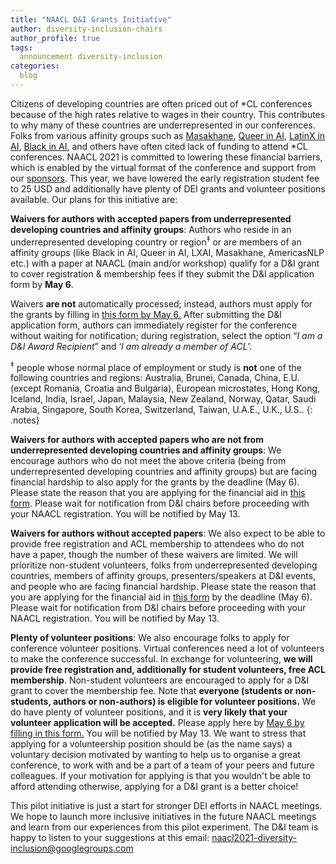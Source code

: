 ```yaml
---
title: "NAACL D&I Grants Initiative"
author: diversity-inclusion-chairs
author_profile: true
tags:
  announcement diversity-inclusion
categories:
  blog
---
```


<style>
p.notes { font-size: 80%; font-style: italic; color: #777; }
</style>

Citizens of developing countries are often priced out of \*CL conferences because of the high rates relative to wages in their country. This contributes to why many of these countries are underrepresented in our conferences. Folks from various affinity groups such as [Masakhane](https://www.masakhane.io/), [Queer in AI](https://sites.google.com/view/queer-in-ai/), [LatinX in AI](https://www.latinxinai.org/), [Black in AI](https://blackinai.github.io/#/), and others have often cited lack of funding to attend \*CL conferences. NAACL 2021 is committed to lowering these financial barriers, which is enabled by the virtual format of the conference and support from our [sponsors](https://2021.naacl.org/sponsors/). This year, we have lowered the early registration student fee to 25 USD and additionally have plenty of DEI grants and volunteer positions available. Our plans for this initiative are:

**Waivers for authors with accepted papers from underrepresented developing countries and affinity groups**: Authors who reside in an underrepresented developing country or region<sup>‡</sup> or are members of an affinity groups (like Black in AI, Queer in AI, LXAI, Masakhane, AmericasNLP etc.) with a paper at NAACL (main and/or workshop) qualify for a D&I grant to cover registration & membership fees if they submit the D&I application form by **May 6**. 

Waivers **are not** automatically processed; instead, authors must apply for the grants by filling in [this form by May 6.](https://forms.office.com/pages/responsepage.aspx?id=28am4grn6EidKwihTYoMpX41ACvpRHNMrOJ_vQ5RiqBURUpLUzBXT0RJNUJXU05YUzdITFdZUVJGQi4u) After submitting the D&I application form, authors can immediately register for the conference without waiting for notification; during registration, select the option “_I am a D&I Award Recipient_” and ‘_I am already a member of ACL_’. 

<sup>‡</sup> people whose normal place of employment or study is **not** one of the following countries and regions: Australia, Brunei, Canada, China, E.U. (except Romania, Croatia and Bulgaria), European microstates, Hong Kong, Iceland, India, Israel, Japan, Malaysia, New Zealand, Norway, Qatar, Saudi Arabia, Singapore, South Korea, Switzerland, Taiwan, U.A.E., U.K., U.S..
{: .notes}

**Waivers for authors with accepted papers who are not from underrepresented developing countries and affinity groups**: We encourage authors who do not meet the above criteria (being from underrepresented developing countries and affinity groups) but are facing financial hardship to also apply for the grants by the deadline (May 6). Please state the reason that you are applying for the financial aid in [this form](https://forms.office.com/pages/responsepage.aspx?id=28am4grn6EidKwihTYoMpX41ACvpRHNMrOJ_vQ5RiqBURUpLUzBXT0RJNUJXU05YUzdITFdZUVJGQi4u). Please wait for notification  from D&I chairs before proceeding with your NAACL registration. You will be notified by May 13.

**Waivers for authors without accepted papers**: We also expect to be able to provide free registration and ACL membership to attendees who do not have a paper, though the number of these waivers are limited. We will prioritize non-student volunteers, folks from underrepresented developing countries, members of affinity groups, presenters/speakers at D&I events, and people who are facing financial hardship. Please state the reason that you are applying for the financial aid in [this form](https://forms.office.com/pages/responsepage.aspx?id=28am4grn6EidKwihTYoMpX41ACvpRHNMrOJ_vQ5RiqBURUpLUzBXT0RJNUJXU05YUzdITFdZUVJGQi4u) by the deadline (May 6). Please wait for notification from D&I chairs before proceeding with your NAACL registration. You will be notified by May 13.

**Plenty of volunteer positions**: We also encourage folks to apply for conference volunteer positions. Virtual conferences need a lot of volunteers to make the conference successful. In exchange for volunteering, **we will provide free registration and, additionally for student volunteers, free ACL membership**. Non-student volunteers are encouraged to apply for a D&I grant to cover the membership fee. Note that **everyone (students or non-students, authors or non-authors) is eligible for volunteer positions.** We do have plenty of volunteer positions, and it is **very likely that your volunteer application will be accepted.** Please apply here by [May 6 by filling in this form.](https://forms.office.com/Pages/ResponsePage.aspx?id=DQSIkWdsW0yxEjajBLZtrQAAAAAAAAAAAAFMMOEafPlURE9CRjVKQkU5MlZTR01TWlRTV0dGMjhXVi4u) You will be notified by May 13. We want to stress that applying for a volunteership position should be (as the name says) a voluntary decision motivated by wanting to help us to organise a great conference, to work with and be a part of a team of your peers and future colleagues. If your motivation for applying is that you wouldn't be able to afford attending otherwise, applying for a D&I grant is a better choice! 

This pilot initiative is just a start for stronger DEI efforts in NAACL meetings. We hope to launch more inclusive initiatives in the future NAACL meetings and learn from our experiences from this pilot experiment. The D&I team is happy to listen to your suggestions at this email: [naacl2021-diversity-inclusion@googlegroups.com](mailto:naacl2021-diversity-inclusion@googlegroups.com)

